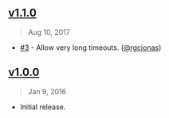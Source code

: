## [v1.1.0]
> Aug 10, 2017

- [#3] - Allow very long timeouts. ([@rgcjonas])

[v1.1.0]: https://github.com/rstacruz/cron-scheduler/compare/v1.0.0...v1.1.0

## [v1.0.0]
> Jan  9, 2016

- Initial release.

[v1.0.0]: https://github.com/rstacruz/cron-scheduler/tree/v1.0.0
[#3]: https://github.com/rstacruz/cron-scheduler/issues/3
[@rgcjonas]: https://github.com/rgcjonas

